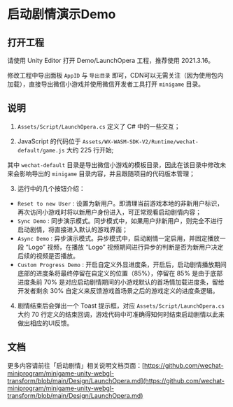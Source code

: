# 启动剧情演示Demo

## 打开工程

请使用 Unity Editor 打开 Demo/LaunchOpera 工程，推荐使用 2021.3.16。

修改工程中导出面板 `AppID` 与 `导出目录` 即可，CDN可以无需关注（因为使用包内加载），直接导出微信小游戏并使用微信开发者工具打开 `minigame` 目录。

## 说明

1. `Assets/Script/LaunchOpera.cs` 定义了 C# 中的一些交互；

2. JavaScript 的代码位于 `Assets/WX-WASM-SDK-V2/Runtime/wechat-default/game.js` 大约 225 行开始;

其中 `wechat-default` 目录是导出微信小游戏的模板目录，因此在该目录中修改未来会影响导出的 `minigame` 目录内容，并且跟随项目的代码版本管理；

3. 运行中的几个按钮介绍：
- `Reset to new User` : 设置为新用户。即清理当前游戏本地的非新用户标识，再次访问小游戏时将以新用户身份进入，可正常观看启动剧情内容；
- `Sync Demo` : 同步演示模式。同步模式中，如果用户非新用户，则完全不进行启动剧情，将直接进入默认的游戏界面；
- `Async Demo` : 异步演示模式。异步模式中，启动剧情一定启用，并固定播放一段 “Logo” 视频，在播放 “Logo” 视频期间进行异步的判断是否为新用户决定后续的视频是否播放。
- `Custom Progress Demo` : 开启自定义外显进度条，开启后，启动剧情播放期间底部的进度条将最终停留在自定义的位置（85%），停留在 85% 是由于底部进度条前 70% 是对应启动剧情期间的小游戏默认的首场情加载进度条，留给开发者剩余 30% 自定义来反馈游戏首场景之后的游戏定义的进度条逻辑。

4. 剧情结束后会弹出一个 Toast 提示框，对应 `Assets/Script/LaunchOpera.cs` 大约 70 行定义的结束回调，游戏代码中可准确得知何时结束启动剧情以此来做出相应的UI反馈。

## 文档

更多内容请前往「启动剧情」相关说明文档页面：[https://github.com/wechat-miniprogram/minigame-unity-webgl-transform/blob/main/Design/LaunchOpera.md](https://github.com/wechat-miniprogram/minigame-unity-webgl-transform/blob/main/Design/LaunchOpera.md)